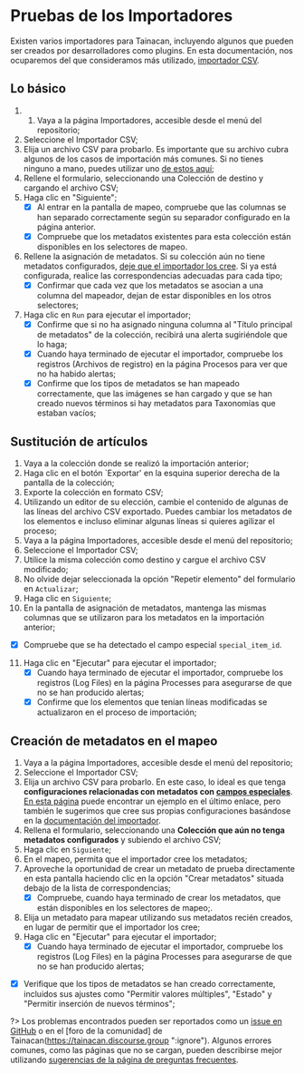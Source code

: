 # Pruebas de los Importadores

Existen varios importadores para Tainacan, incluyendo algunos que pueden ser creados por desarrolladores como plugins. En esta documentación, nos ocuparemos del que consideramos más utilizado, [importador CSV](/es-mx/importers.md#importer-csv-items).

## Lo básico

1. 1. Vaya a la página Importadores, accesible desde el menú del repositorio;
2. Seleccione el Importador CSV;
3. Elija un archivo CSV para probarlo. Es importante que su archivo cubra algunos de los casos de importación más comunes. Si no tienes ninguno a mano, puedes utilizar uno [de estos aquí](http://oficinas.tainacan.org/ ":ignorar");
4. Rellene el formulario, seleccionando una Colección de destino y cargando el archivo CSV;
5. Haga clic en "Siguiente";
   - [x] Al entrar en la pantalla de mapeo, compruebe que las columnas se han separado correctamente según su separador configurado en la página anterior.
   - [x] Compruebe que los metadatos existentes para esta colección están disponibles en los selectores de mapeo.
6. Rellene la asignación de metadatos. Si su colección aún no tiene metadatos configurados, [deje que el importador los cree](#creating-metadata-in-the-mapping). Si ya está configurada, realice las correspondencias adecuadas para cada tipo;
   - [x] Confirmar que cada vez que los metadatos se asocian a una columna del mapeador, dejan de estar disponibles en los otros selectores;
7. Haga clic en `Run` para ejecutar el importador;
   - [x] Confirme que si no ha asignado ninguna columna al "Título principal de metadatos" de la colección, recibirá una alerta sugiriéndole que lo haga;
   - [x] Cuando haya terminado de ejecutar el importador, compruebe los registros (Archivos de registro) en la página Procesos para ver que no ha habido alertas;
   - [x] Confirme que los tipos de metadatos se han mapeado correctamente, que las imágenes se han cargado y que se han creado nuevos términos si hay metadatos para Taxonomías que estaban vacíos;

## Sustitución de artículos

1. Vaya a la colección donde se realizó la importación anterior;
2. Haga clic en el botón `Exportar' en la esquina superior derecha de la pantalla de la colección;
3. Exporte la colección en formato CSV;
4. Utilizando un editor de su elección, cambie el contenido de algunas de las líneas del archivo CSV exportado. Puedes cambiar los metadatos de los elementos e incluso eliminar algunas líneas si quieres agilizar el proceso;
5. Vaya a la página Importadores, accesible desde el menú del repositorio;
6. Seleccione el Importador CSV;
7. Utilice la misma colección como destino y cargue el archivo CSV modificado;
8. No olvide dejar seleccionada la opción "Repetir elemento" del formulario en `Actualizar`;
9. Haga clic en `Siguiente`;
10. En la pantalla de asignación de metadatos, mantenga las mismas columnas que se utilizaron para los metadatos en la importación anterior;

- [x] Compruebe que se ha detectado el campo especial `special_item_id`.

11. Haga clic en "Ejecutar" para ejecutar el importador;
    - [x] Cuando haya terminado de ejecutar el importador, compruebe los registros (Log Files) en la página Processes para asegurarse de que no se han producido alertas;
    - [x] Confirme que los elementos que tenían líneas modificadas se actualizaron en el proceso de importación;

## Creación de metadatos en el mapeo

1. Vaya a la página Importadores, accesible desde el menú del repositorio;
2. Seleccione el Importador CSV;
3. Elija un archivo CSV para probarlo. En este caso, lo ideal es que tenga **configuraciones relacionadas con metadatos con [campos especiales](/es-mx/importers#special-columns)**. [En esta página](http://oficinas.tainacan.org/) puede encontrar un ejemplo en el último enlace, pero también le sugerimos que cree sus propias configuraciones basándose en la [documentación del importador](/es-mx/importers#create-metadata-automatically).
4. Rellena el formulario, seleccionando una **Colección que aún no tenga metadatos configurados** y subiendo el archivo CSV;
5. Haga clic en `Siguiente`;
6. En el mapeo, permita que el importador cree los metadatos;
7. Aproveche la oportunidad de crear un metadato de prueba directamente en esta pantalla haciendo clic en la opción "Crear metadatos" situada debajo de la lista de correspondencias;
   - [x] Compruebe, cuando haya terminado de crear los metadatos, que están disponibles en los selectores de mapeo;.
8. Elija un metadato para mapear utilizando sus metadatos recién creados, en lugar de permitir que el importador los cree;
9. Haga clic en "Ejecutar" para ejecutar el importador;
   - [x] Cuando haya terminado de ejecutar el importador, compruebe los registros (Log Files) en la página Processes para asegurarse de que no se han producido alertas;
- [x] Verifique que los tipos de metadatos se han creado correctamente, incluidos sus ajustes como "Permitir valores múltiples", "Estado" y "Permitir inserción de nuevos términos";

?> Los problemas encontrados pueden ser reportados como un [issue en GitHub](https://github.com/tainacan/tainacan/issues ":ignore") o en el [foro de la comunidad] de Tainacan(https://tainacan.discourse.group ":ignore"). Algunos errores comunes, como las páginas que no se cargan, pueden describirse mejor utilizando [sugerencias de la página de preguntas frecuentes](/es-mx/faq#He-encontrado-un-error-cómo-debo-proceder).
